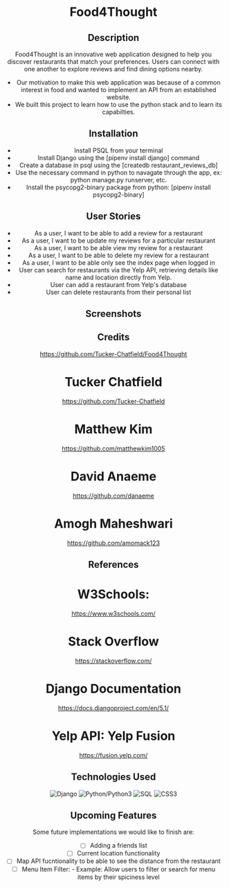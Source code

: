 <div align="center">

<h1 font-size = 100px>Food4Thought</h1>

## Description

Food4Thought is an innovative web application designed to help you discover restaurants that match your preferences. Users can connect with one another to explore reviews and find dining options nearby.

- Our motivation to make this web application was because of a common interest in food and wanted to implement an API from an established website.
- We built this project to learn how to use the python stack and to learn its capabilties.

## Installation

- Install PSQL from your terminal
- Install Django using the [pipenv install django] command
- Create a database in psql using the [createdb restaurant_reviews_db]
- Use the necessary command in python to navagate through the app, ex: python manage.py runserver, etc.
- Install the psycopg2-binary package from python: [pipenv install psycopg2-binary]

## User Stories

- As a user, I want to be able to add a review for a restaurant
- As a user, I want to be update my reviews for a particular restaurant
- As a user, I want to be able view my review for a restaurant
- As a user, I want to be able to delete my review for a restaurant
- As a user, I want to be able only see the index page when logged in
- User can search for restaurants via the Yelp API, retrieving details like name and location directly from Yelp.
- User can add a restaurant from Yelp's database
- User can delete restaurants from their personal list

## Screenshots



## Credits

https://github.com/Tucker-Chatfield/Food4Thought

# Tucker Chatfield
https://github.com/Tucker-Chatfield

# Matthew Kim
https://github.com/matthewkim1005

# David Anaeme
https://github.com/danaeme

# Amogh Maheshwari
https://github.com/amomack123

## References

# W3Schools:
https://www.w3schools.com/

# Stack Overflow
https://stackoverflow.com/

# Django Documentation
https://docs.djangoproject.com/en/5.1/

# Yelp API: Yelp Fusion
https://fusion.yelp.com/

## Technologies Used

![Django](https://img.shields.io/badge/-Django-2b244f?style=flat&logo=django)
![Python/Python3](https://img.shields.io/badge/-Python-2b244f?style=flat&logo=python)
![SQL](https://img.shields.io/badge/SQL-2b244f)
![CSS3](https://img.shields.io/badge/-CSS-2b244f?style=flat&logo=css3)

## Upcoming Features

Some future implementations we would like to finish are:
- [ ] Adding a friends list
- [ ] Current location functionality
- [ ] Map API fucntionality to be able to see the distance from the restaurant
- [ ] Menu Item Filter:  - Example: Allow users to filter or search for menu items by their spiciness level

</div>
